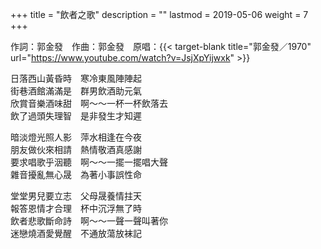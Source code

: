+++
title = "飲者之歌"
description = ""
lastmod = 2019-05-06
weight = 7
+++

作詞：郭金發　作曲：郭金發　原唱：{{< target-blank title="郭金發／1970" url="https://www.youtube.com/watch?v=JsjXpYijwxk" >}}

日落西山黃昏時　寒冷東風陣陣起  
街巷酒館滿滿是　群男飲酒助元氣  
欣賞音樂酒味甜　啊～～一杯一杯飲落去  
飲了過頭失理智　是非發生才知遲  

暗淡燈光照人影　萍水相逢在今夜  
朋友做伙來相請　熱情敬酒真感謝  
要求唱歌乎洇聽　啊～～一擺一擺唱大聲  
雜音擾亂無心晟　為著小事誤性命  

堂堂男兒要立志　父母晟養情拄天  
報答恩情才合理　杯中沉浮無了時  
飲者悲歌斷命詩　啊～～一聲一聲叫著你  
迷戀燒酒愛覺醒　不通放蕩放袜記  
